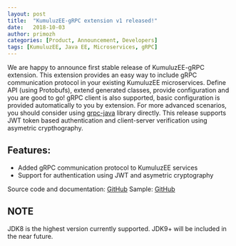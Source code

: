 ```yaml
---
layout: post
title:  "KumuluzEE-gRPC extension v1 released!"
date:   2018-10-03
author: primozh
categories: [Product, Announcement, Developers]
tags: [KumuluzEE, Java EE, Microservices, gRPC]
---
```


We are happy to announce first stable release of KumuluzEE-gRPC extension.
This extension provides an easy way to include gRPC communication protocol in your existing KumuluzEE microservices.
Define API (using Protobufs), extend generated classes, provide configuration and you are good to go!
gRPC client is also supported, basic configuration is provided automatically to you by extension.
For more advanced scenarios, you should consider using [grpc-java](https://github.com/grpc/grpc-java) library directly.
This release supports JWT token based authentication and client-server verification using asymetric crypthography.

## Features:
- Added gRPC communication protocol to KumuluzEE services
- Support for authentication using JWT and asymetric cryptography

Source code and documentation: [GitHub](https://github.com/kumuluz/kumuluzee-grpc)
Sample: [GitHub](https://github.com/kumuluz/kumuluzee-samples/tree/master/kumuluzee-grpc)

## NOTE
JDK8 is the highest version currently supported. JDK9+ will be included in the near future.
